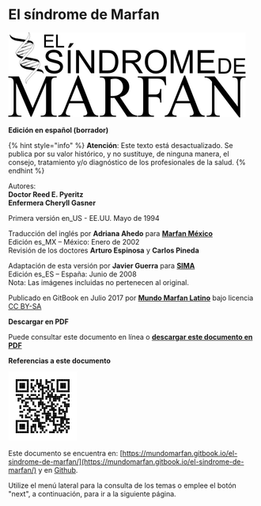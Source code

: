 # El síndrome de Marfan

![](.gitbook/assets/titulo.png)

**Edición en español \(borrador\)**

{% hint style="info" %}
**Atención**: Este texto está desactualizado. Se publica por su valor histórico, y no sustituye, de ninguna manera, el consejo, tratamiento y/o diagnóstico de los profesionales de la salud.
{% endhint %}

Autores:  
**Doctor Reed E. Pyeritz  
Enfermera Cheryll Gasner**

Primera versión en\_US - EE.UU. Mayo de 1994

Traducción del inglés por **Adriana Ahedo** para [**Marfan México**](http://www.marfan.org.mx/)  
Edición es\_MX – México: Enero de 2002  
Revisión de los doctores **Arturo Espinosa** y **Carlos Pineda**

Adaptación de esta versión por **Javier Guerra** para [**SIMA**](http://www.marfan.es/)  
Edición es\_ES – España: Junio de 2008  
Nota: Las imágenes incluidas no pertenecen al original.

Publicado en GitBook en Julio 2017 por [**Mundo Marfan Latino**](http://mundomarfan.org) bajo licencia [CC BY-SA](https://creativecommons.org/licenses/by-sa/3.0/es/)

**Descargar en PDF**

Puede consultar este documento en línea o [**descargar este documento en PDF**](https://mundomarfan.files.wordpress.com/2019/10/el_sindrome_de_marfan_1994.pdf)

**Referencias a este documento**

![](.gitbook/assets/qr.png)  

Este documento se encuentra en: [https://mundomarfan.gitbook.io/el-sindrome-de-marfan/](https://mundomarfan.gitbook.io/el-sindrome-de-marfan/) y en [Github](https://github.com/MundoMarfan/el-sindrome-de-marfan).

Utilize el menú lateral para la consulta de los temas o emplee el botón "next", a continuación, para ir a la siguiente página.

